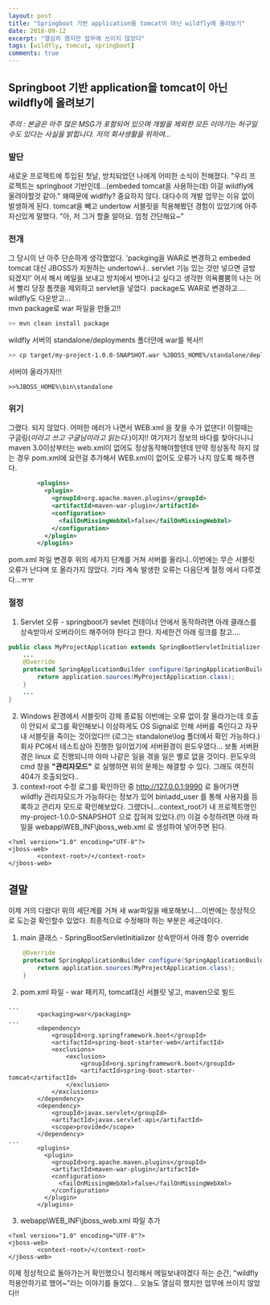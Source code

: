 ```yaml
---
layout: post
title: "Springboot 기반 application을 tomcat이 아닌 wildfly에 올려보기"
date: 2018-09-12
excerpt: "열심히 했지만 업무에 쓰이지 않았다"
tags: [wildfly, tomcat, springboot]
comments: true
---
```


## Springboot 기반 application을 tomcat이 아닌 wildfly에 올려보기 

*주의 : 본글은 아주 많은 MSG가 포함되어 있으며 개발을 제외한 모든 이야기는 허구일 수도 있다는 사실을 밝힙니다. 저의 회사생활을 위하여...*

### 발단
새로운 프로젝트에 투입된 첫날, 방치되었던 나에게 어떠한 소식이 전해졌다.
"우리 프로젝트는 springboot 기반인데...(embeded tomcat을 사용하는데) 이걸 wildfly에 올려야할것 같아."
왜때문에 widlfly? 중요하지 않다. 대다수의 개발 업무는 이유 없이 발생하게 된다.
tomcat을 빼고 undertow 서블릿을 적용해봤던 경험이 있었기에 아주 자신있게 말했다.
"아, 저 그거 할줄 알아요. 엄청 간단해요~"

### 전개 
그 당시의 난 아주 단순하게 생각했었다.
'packging을 WAR로 변경하고 embeded tomcat 대신 JBOSS가 지원하는 undertow나.. servlet 기능 있는 것만 넣으면 금방 되겠지!'
어서 해서 메일을 보내고 방치에서 벗어나고 싶다고 생각한 의욕뿜뿜의 나는 어서 빨리 당장 톰캣을 제외하고 servlet을 넣었다.
package도 WAR로 변경하고.... wildfly도 다운받고...  
mvn package로 war 파일을 만들고!!
```sh
>> mvn clean install package
```
wildfly 서버의 standalone/deployments 폴더안에 war를 복사!!
```sh
>> cp target/my-project-1.0.0-SNAPSHOT.war %JBOSS_HOME%/standalone/deployments
```
서버야 올라가자!!!
```
>>%JBOSS_HOME%\bin\standalone
```

### 위기
그랬다. 되지 않았다.
어떠한 에러가 나면서 WEB.xml 을 찾을 수가 없댄다!
이럴때는 구글링(*이라고 쓰고 구글님이라고 읽는다.*)이지!! 여기저기 정보의 바다를 찾아다니니 maven 3.0이상부터는 web.xml이 없어도 정상동작해야할텐데 만약 정상동작 하지 않는 경우 pom.xml에 요런걸 추가해서 WEB.xml이 없어도 오류가 나지 않도록 해주랜다.
```xml
	    <plugins>
	      <plugin>
	        <groupId>org.apache.maven.plugins</groupId>
	        <artifactId>maven-war-plugin</artifactId>
	        <configuration>
	          <failOnMissingWebXml>false</failOnMissingWebXml>
	        </configuration>
	      </plugin>
	    </plugins>
```
pom.xml 파일 변경후 위의 세가지 단계를 거쳐 서버를 올리니..이번에는 무슨 서블릿 오류가 난다며 또 올라가지 않았다.
기타 계속 발생한 오류는 다음단계 절정 에서 다루겠다...ㅠㅠ


### 절정
1. Servlet 오류 - springboot가 sevlet 컨테이너 안에서 동작하려면 아래 클래스를 상속받아서 오버라이드 해주어야 한다고 한다. 자세한건 아래 링크를 참고....
```java
public class MyProjectApplication extends SpringBootServletInitializer{
    ...
    @Override
    protected SpringApplicationBuilder configure(SpringApplicationBuilder application) {
        return application.sources(MyProjectApplication.class);
    }
    ...
}
```
2. Windows 환경에서 서블릿이 강제 종료됨
이번에는 오류 없이 잘 올라가는데 호출이 안되서 로그를 확인해보니 이상하게도 OS Signal로 인해 서버를 죽인다고 자꾸 내 서블릿을 죽이는 것이었다!!!
(로그는 standalone\log 폴더에서 확인 가능하다.)
회사 PC에서 테스트삼아 진행한 일이었기에 서버환경이 윈도우였다...
보통 서버환경은 linux 로 진행되니까 아마 나같은 일을 겪을 일은 별로 없을 것이다. 윈도우의 cmd 창을 **"관리자모드"** 로 실행하면 위의 문제는 해결할 수 있다. 그래도 여전히 404가 호출되었다..
3. context-root 수정
로그를 확인하던 중 http://127.0.0.1:9990 로 들어가면 wildfly 관리자모드가 가능하다는 정보가 있어 bin\add_user 를 통해 사용자를 등록하고 관리자 모드로 확인해보았다. 그랬더니...context_root가 내 프로젝트명인 my-project-1.0.0-SNAPSHOT 으로 잡혀져 있었다.(!!)
이걸 수정하려면 아래 파일을 webapp\WEB_INF\jboss_web.xml 로 생성하여 넣어주면 된다.
```
<?xml version="1.0" encoding="UTF-8"?>
<jboss-web>
        <context-root>/</context-root>
</jboss-web>
```
## 결말
이제 거의 다왔다! 위의 세단계를 거쳐 새 war파일을 배포해보니....이번에는 정상적으로 도는걸 확인할수 있었다.
최종적으로 수정해야 하는 부분은 세군데이다.
1. main 클래스 - SpringBootServletInitializer 상속받아서 아래 함수 override
```java
    @Override
    protected SpringApplicationBuilder configure(SpringApplicationBuilder application) {
        return application.sources(MyProjectApplication.class);
    }
```
2. pom.xml 파일 - war 패키지, tomcat대신 서블릿 넣고, maven으로 빌드
```
...
        <packaging>war</packaging>
...
        <dependency>
			<groupId>org.springframework.boot</groupId>
			<artifactId>spring-boot-starter-web</artifactId>
			<exclusions>
                <exclusion>
                    <groupId>org.springframework.boot</groupId>
                    <artifactId>spring-boot-starter-tomcat</artifactId>
                </exclusion>
            </exclusions>			
		</dependency>
		<dependency>
            <groupId>javax.servlet</groupId>
            <artifactId>javax.servlet-api</artifactId>
            <scope>provided</scope>
        </dependency>
...
	    <plugins>
	      <plugin>
	        <groupId>org.apache.maven.plugins</groupId>
	        <artifactId>maven-war-plugin</artifactId>
	        <configuration>
	          <failOnMissingWebXml>false</failOnMissingWebXml>
	        </configuration>
	      </plugin>
	    </plugins>
```
3. webapp\WEB_INF\jboss_web.xml 파일 추가
```
<?xml version="1.0" encoding="UTF-8"?>
<jboss-web>
        <context-root>/</context-root>
</jboss-web>
```
이제 정상적으로 돌아가는거 확인했으니 정리해서 메일보내야겠다 하는 순간, "wildfly 적용안하기로 했어~"라는 이야기를 들었다...
오늘도 열심히 했지만 업무에 쓰이지 않았다!!
